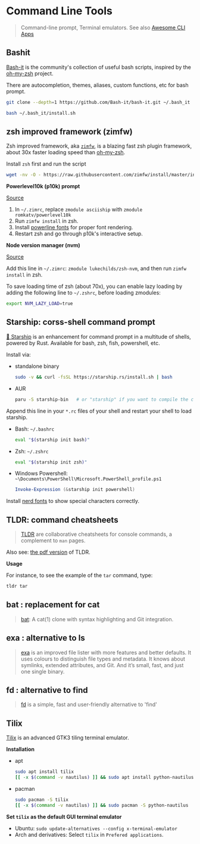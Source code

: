 # Command Line Tools


> Command-line prompt, Terminal emulators. See also [Awesome CLI Apps](https://github.com/agarrharr/awesome-cli-apps)

<!--more-->

## Bashit

[Bash-it][] is the community's collection of useful bash scripts, inspired by the [oh-my-zsh][] project.

There are autocompletion, themes, aliases, custom functions, etc for bash prompt.

```bash
git clone --depth=1 https://github.com/Bash-it/bash-it.git ~/.bash_it

bash ~/.bash_it/install.sh
```

[Bash-it]: https://github.com/Bash-it/bash-it
[oh-my-zsh]: https://ohmyz.sh/

## zsh improved framework (zimfw)

Zsh improved framework, aka [`zimfw`](https://github.com/zimfw/zimfw), is a blazing fast zsh plugin framework, about 30x faster loading speed than [oh-my-zsh][].

Install `zsh` first and run the script

```bash
wget -nv -O - https://raw.githubusercontent.com/zimfw/install/master/install.zsh | zsh
```

**Powerlevel10k (p10k) prompt**

[Source](https://github.com/romkatv/powerlevel10k#zim)

1. In `~/.zimrc`, replace `zmodule asciiship` with `zmodule romkatv/powerlevel10k`
2. Run `zimfw install` in zsh.
3. Install [powerline fonts](https://github.com/romkatv/powerlevel10k#manual) for proper font rendering.
4. Restart zsh and go through p10k's interactive setup.

**Node version manager (nvm)**

[Source](https://github.com/lukechilds/zsh-nvm)

Add this line in `~/.zimrc`: `zmodule lukechilds/zsh-nvm`, and then run `zimfw install` in zsh.

To save loading time of zsh (about 70x), you can enable lazy loading by adding the following line to `~/.zshrc`, before loading zmodules:

```bash
export NVM_LAZY_LOAD=true
```

## Starship: corss-shell command prompt

[🚀 Starship](https://starship.rs/) is an enhancement for command prompt in a multitude of shells, powered by Rust. Available for bash, zsh, fish, powershell, etc.

Install via:
- standalone binary
  ```bash
  sudo -v && curl -fsSL https://starship.rs/install.sh | bash
  ```
- AUR
  ```bash
  paru -S starship-bin   # or "starship" if you want to compile the code
  ```

Append this line in your `*.rc` files of your shell and restart your shell to load starship.

- Bash: `~/.bashrc`
  ```bash
  eval "$(starship init bash)"
  ```
- Zsh: `~/.zshrc`
  ```bash
  eval "$(starship init zsh)"
  ```
- Windows Powershell: `~\Documents\PowerShell\Microsoft.PowerShell_profile.ps1`
  ```powershell
  Invoke-Expression (&starship init powershell)
  ```

Install [nerd fonts](https://www.nerdfonts.com/font-downloads) to show special characters correctly.

## TLDR: command cheatsheets

> [TLDR](https://github.com/tldr-pages/tldr) are collaborative cheatsheets for console commands, a complement to `man` pages.

Also see: [the pdf version](https://tldr.sh/assets/tldr-book.pdf) of TLDR.

**Usage**

For instance, to see the example of the `tar` command, type:

```bash
tldr tar
```

## bat : replacement for cat

> [bat](https://github.com/sharkdp/bat): A cat(1) clone with syntax highlighting and Git integration.

## exa : alternative to ls

> [exa](https://the.exa.website) is an improved file lister with more features and better defaults. It uses colours to distinguish file types and metadata. It knows about symlinks, extended attributes, and Git. And it’s small, fast, and just one single binary.

## fd : alternative to find

> [fd](https://github.com/sharkdp/fd) is a simple, fast and user-friendly alternative to 'find'

## Tilix

[Tilix](https://gnunn1.github.io/tilix-web/) is an advanced GTK3 tiling terminal emulator.

**Installation**

- apt
  ```bash
  sudo apt install tilix
  [[ -x $(command -v nautilus) ]] && sudo apt install python-nautilus
  ```
- pacman
  ```bash
  sudo pacman -S tilix
  [[ -x $(command -v nautilus) ]] && sudo pacman -S python-nautilus
  ```

**Set `tilix` as the default GUI terminal emulator**

- Ubuntu: `sudo update-alternatives --config x-terminal-emulator`
- Arch and derivatives:  Select `tilix` in `Prefered applications`.

